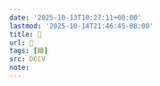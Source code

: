 ```yaml
---
date: '2025-10-13T10:27:11+08:00'
lastmod: '2025-10-14T21:46:45-08:00'
title: 􀳱
url: 􀳱
tags: [疇]
src: DCCV
note:
---
```

